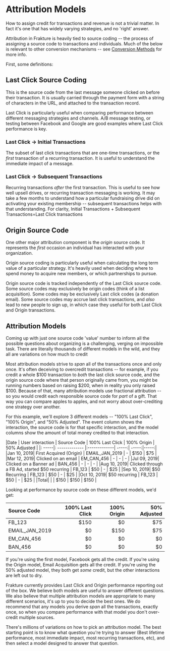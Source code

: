 # Attribution Models

How to assign credit for transactions and revenue is not a trivial matter.  In fact it's one that has widely varying strategies, and no 'right' answer.

Attribution in Frakture is heavily tied to source coding -- the process of assigning a source code to transactions and individuals.  Much of the below is relevant to other conversion mechanisms -- see [Conversion Methods](enrichment/conversions "Conversion overview") for more info.

First, some definitions:

## Last Click Source Coding

This is the source code from the last message someone clicked on before their transaction.  It is usually carried through the payment form with a string of characters in the URL, and attached to the transaction record.

Last Click is particularly useful when comparing performance between different messaging strategies and channels.  A/B message testing, or testing between Facebook and Google are good examples where Last Click performance is key.

### Last Click -> Initial Transactions
The subset of last click transactions that are one-time transactions, or the *first* transaction of a recurring transaction.  It is useful to understand the immediate impact of a message.

### Last Click -> Subsequent Transactions
Recurring transactions *after* the first transaction.  This is useful to see how well upsell drives, or recurring transaction messaging is working.  It may take a few months to understand how a particular fundraising drive did on activating your existing membership -- subsequent transactions helps with that understanding.  For clarity, Initial Transactions + Subsequent Transactions=Last Click transactions

## Origin Source Code
One other major attribution component is the *origin* source code.  It represents the *first* occasion an individual has interacted with your organization.

Origin source coding is particularly useful when calculating the long term value of a particular strategy.  It's heavily used when deciding where to spend money to acquire new members, or which partnerships to pursue.

Origin source code is tracked independently of the Last Click source code.  Some source codes may exclusively be origin codes (think of a list acquisition).  Some codes may be exclusively Last click codes (a donation email).  Some source codes may accrue last click transactions, and *also* lead to new people to sign up, in which case they useful for both Last Click and Origin transactions.

## Attribution Models
Coming up with just one source code 'value' number to inform all the possible questions about organizing is a challenging, verging on impossible task.  There are literally thousands of different models in the wild, and they all are variations on how much to credit

Most attribution models strive to *span* all of the transactions once and only once.  It's often deceiving to overcredit transactions -- for example, if you credit a whole $100 transaction to *both* the last click source code, and the origin source code where that person originally came from, you might be running numbers based on raising $200, when in reality you only raised $100.  Because of that, many attribution models use fractional attribution -- so you would credit each responsible source code for *part* of a gift.  That way you can compare apples to apples, and not worry about over-crediting one strategy over another.

For this example, we'll explore 3 different models -- "100% Last Click", "100% Origin", and "50% Adjusted".  The event column shows the interaction, the source code is for that specific interaction, and the model columns show the amount of total money credited to that interaction.

|Date | User interaction | Source Code | 100% Last Click | 100% Origin | 50% Adjusted |
|: -----|: ------------- |:-------------| -----:| -----:|-----:|
|Jan 10, 2019| First Acquired (Origin)  | EMAIL_JAN_2019 | - | $150 | $75 |
|Mar 12, 2019| Clicked on an email    | EM_CAN_456 | - | - | - |
|Jul 09, 2019| Clicked on a Banner ad | BAN_456 | - | - | - |
|Aug 10, 2019| Clicked through a FB Ad, started $50 recurring  | FB_123 | $50 | - | $25 |
|Sep 10, 2019| $50 Recurring  | FB_123 | $50 | - | $25 |
|Oct 10, 2019| $50 recurring  | FB_123 | $50 | - | $25 |
|Total|   |  | $150 | $150 | $150 |

Looking at performance by source code on these different models, we'd get:

|Source Code | 100% Last Click | 100% Origin | 50% Adjusted |
|:-------------| -------:| -----:|-----:|
|FB_123	|$150 | $0 | $75|
|EMAIL_JAN_2019	|$0 | $150 | $75|
|EM_CAN_456	|$0 | $0 | $0|
|BAN_456	|$0 | $0 | $0|

If you're using the first model, Facebook gets all the credit.  If you're using the Origin model, Email Acquisition gets all the credit.  If you're using the 50% adjusted model, they both get *some* credit, but the other interactions are left out to dry.

Frakture currently provides Last Click and Origin performance reporting out of the box.  We believe both models are useful to answer different questions.  We also believe that multiple attribution models are appropriate to many different scenarios, it's up to you to decide the best ones.  We do recommend that any models you derive *span* all the transactions, exactly once, so when you compare performance with that model you don't over-credit multiple sources.


There's millions of variations on how to pick an attribution model.  The best starting point is to know what question you're trying to answer (Best lifetime performance, most immediate impact, most recurring transactions, etc), and then select a model designed to answer that question.
